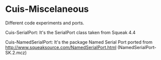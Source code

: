 Cuis-Miscelaneous
=================

Different code experiments and ports.


Cuis-SerialPort: It's the SerialPort class taken from Squeak 4.4

Cuis-NamedSerialPort: It's the package Named Serial Port ported from http://www.squeaksource.com/NamedSerialPort.html (NamedSerialPort-SK.2.mcz)
